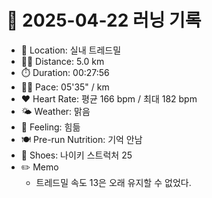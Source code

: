 # 📅 2025-04-22 러닝 기록

- 📍 Location: 실내 트레드밀
- 🏃‍♂️ Distance: 5.0 km
- ⏱️ Duration: 00:27:56
- 🏃‍♂️ Pace: 05'35" / km
- ❤️ Heart Rate: 평균 166 bpm / 최대 182 bpm
- 🌤️ Weather: 맑음
- 🧠 Feeling: 힘듦
- 🍽️ Pre-run Nutrition: 기억 안남
- 👟 Shoes: 나이키 스트럭처 25
- ✏️ Memo
  - 트레드밀 속도 13은 오래 유지할 수 없었다.
